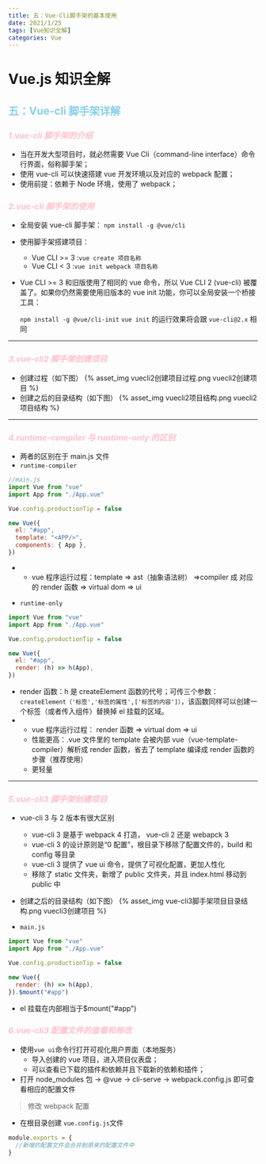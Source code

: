 ```yaml
---
title: 五：Vue-Cli脚手架的基本使用
date: 2021/1/25
tags: [Vue知识全解]
categories: Vue
---
```


# Vue.js 知识全解

## <span style="color:skyblue">五：Vue-cli 脚手架详解</span>

### <b style="color:pink">_1.vue-cli 脚手架的介绍_</b>

- 当在开发大型项目时，就必然需要 Vue Cli（command-line interface）命令行界面，俗称脚手架；
- 使用 vue-cli 可以快速搭建 vue 开发环境以及对应的 webpack 配置；
- 使用前提：依赖于 Node 环境，使用了 webpack；

### <b style="color:pink">_2.vue-cli 脚手架的使用_</b>

- 全局安装 vue-cli 脚手架：
  `npm install -g @vue/cli`
- 使用脚手架搭建项目：
  - Vue CLI >= 3 :`vue create 项目名称`
  - Vue CLI < 3 :`vue init webpack 项目名称`
- Vue CLI >= 3 和旧版使用了相同的 vue 命令，所以 Vue CLI 2 (vue-cli) 被覆盖了。如果你仍然需要使用旧版本的 vue init 功能，你可以全局安装一个桥接工具：

  `npm install -g @vue/cli-init`
  `vue init` 的运行效果将会跟 `vue-cli@2.x` 相同

---

### <b style="color:pink">_3.vue-cli2 脚手架创建项目_</b>

- 创建过程（如下图）
  {% asset_img vuecli2创建项目过程.png vuecli2创建项目 %}
- 创建之后的目录结构（如下图）
  {% asset_img vuecli2项目结构.png vuecli2项目结构 %}

---

### <b style="color:pink">_4.runtime-compiler 与 runtime-only 的区别_</b>

- 两者的区别在于 main.js 文件
- `runtime-compiler`

```js
//main.js
import Vue from "vue"
import App from "./App.vue"

Vue.config.productionTip = false

new Vue({
  el: "#app",
  template: "<APP/>",
  components: { App },
})
```

- - vue 程序运行过程：template => ast（抽象语法树） =>compiler 成 对应的 render 函数 => virtual dom => ui

- `runtime-only`

```js
import Vue from "vue"
import App from "./App.vue"

Vue.config.productionTip = false

new Vue({
  el: "#app",
  render: (h) => h(App),
})
```

- render 函数：h 是 createElement 函数的代号；可传三个参数：`createElement（'标签','标签的属性',['标签的内容']）`，该函数同样可以创建一个标签（或者传入组件）替换掉 el 挂载的区域。
- - vue 程序运行过程： render 函数 => virtual dom => ui
  - 性能更高：.vue 文件里的 template 会被内部 vue（vue-template-compiler）解析成 render 函数，省去了 template 编译成 render 函数的步骤（推荐使用）
  - 更轻量

---

### <b style="color:pink">_5.vue-cli3 脚手架创建项目_</b>

- vue-cli 3 与 2 版本有很大区别

  - vue-cli 3 是基于 webpack 4 打造， vue-cli 2 还是 webapck 3
  - vue-cli 3 的设计原则是“0 配置”，根目录下移除了配置文件的，build 和 config 等目录
  - vue-cli 3 提供了 vue ui 命令，提供了可视化配置，更加人性化
  - 移除了 static 文件夹，新增了 public 文件夹，并且 index.html 移动到 public 中

- 创建之后的目录结构（如下图）
  {% asset_img vue-cli3脚手架项目目录结构.png vuecli3创建项目 %}

- `main.js`

```js
import Vue from "vue"
import App from "./App.vue"

Vue.config.productionTip = false

new Vue({
  render: (h) => h(App),
}).$mount("#app")
```

- el 挂载在内部相当于$mount("#app")

### <b style="color:pink">_6.vue-cli3 配置文件的查看和修改_</b>

- 使用`vue ui`命令行打开可视化用户界面（本地服务）
  - 导入创建的 vue 项目，进入项目仪表盘；
  - 可以查看已下载的插件和依赖并且下载新的依赖和插件；
- 打开 node_modules 包 -> @vue -> cli-serve -> webpack.config.js 即可查看相应的配置文件

> 修改 webpack 配置

- 在根目录创建 `vue.config.js`文件

```js
module.exports = {
  //新增的配置文件会合并到原来的配置文件中
}
```
